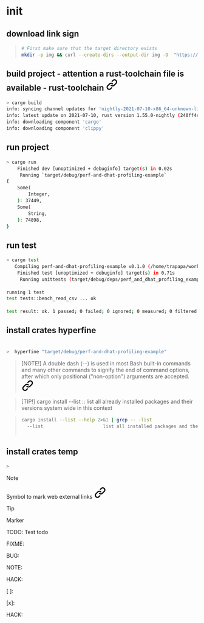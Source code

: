 # init

## download link sign
><!-- -->
>```bash <!-- markdownlint-disable-line code-block-style -->
># First make sure that the target directory exists
>mkdir -p img && curl --create-dirs --output-dir img -O  "https://raw.githubusercontent.com/MathiasStadler/link_symbol_svg/refs/heads/main/link_symbol.svg"
>```
<!-- -->
## build project - attention a rust-toolchain file is available - rust-toolchain [![alt text][1]](https://ehuss.github.io/rustup/concepts/toolchains.html)
<!-- -->
```bash <!-- markdownlint-disable-line code-block-style -->
> cargo build
info: syncing channel updates for 'nightly-2021-07-10-x86_64-unknown-linux-gnu'
info: latest update on 2021-07-10, rust version 1.55.0-nightly (240ff4c4a 2021-07-09)
info: downloading component 'cargo'
info: downloading component 'clippy'
```
<!-- -->
## run project
<!-- -->
```bash <!-- markdownlint-disable-line code-block-style -->
> cargo run
    Finished dev [unoptimized + debuginfo] target(s) in 0.02s
     Running `target/debug/perf-and-dhat-profiling-example`
{
    Some(
        Integer,
    ): 37449,
    Some(
        String,
    ): 74898,
}
```
<!-- keep the format -->
## run test
<!-- -->
```bash <!-- markdownlint-disable-line code-block-style -->
> cargo test
   Compiling perf-and-dhat-profiling-example v0.1.0 (/home/trapapa/workspce_codium/explore_perf-and-dhat-profiling-example)
    Finished test [unoptimized + debuginfo] target(s) in 0.71s
     Running unittests (target/debug/deps/perf_and_dhat_profiling_example-e4890b96d0d3cb33)

running 1 test
test tests::bench_read_csv ... ok

test result: ok. 1 passed; 0 failed; 0 ignored; 0 measured; 0 filtered out; finished in 0.07s
```
<!-- keep the format -->
## install crates hyperfine
<!-- -->
```bash <!-- markdownlint-disable-line code-block-style -->

>  hyperfine "target/debug/perf-and-dhat-profiling-example"
```
<!-- keep the format -->
>[NOTE!]
>A double dash (--) is used in most Bash built-in commands and many other commands
>to signify the end of command options, after which only positional ("non-option")
>arguments are accepted. [![alt text][1]](https://unix.stackexchange.com/questions/11376/what-does-double-dash-double-hyphen-mean/11382#11382)
<!-- keep the format -->
>[TIP!]
>cargo install --list :: list all already installed packages and their versions system wide in this context
<!-- -->
>```bash <!-- markdownlint-disable-line code-block-style -->
>cargo install --list --help 2>&1 | grep -- -list
>   --list                      list all installed packages and their versions
>  
>```
<!-- keep the format -->
## install crates temp
<!-- -->
```bash <!-- markdownlint-disable-line code-block-style -->
> 
```
<!-- keep the format -->
>[!NOTE]
>Symbol to mark web external links [![alt text][1]](./README.md)
<!-- -->
>[!TIP]
>Marker
<!-- -->
TODO: Test todo
<!-- -->
FIXME:
<!-- -->
BUG:
<!-- -->
NOTE:
<!-- -->
HACK:
<!-- -->
[ ]:<!-- -->
<!-- -->
[x]:
<!-- -->
HACK:
<!-- -->
<!-- Link sign - Don't Found a better way :-( - You know a better method? - send me a email -->
[1]: ./img/link_symbol.svg
<!-- keep the format -->